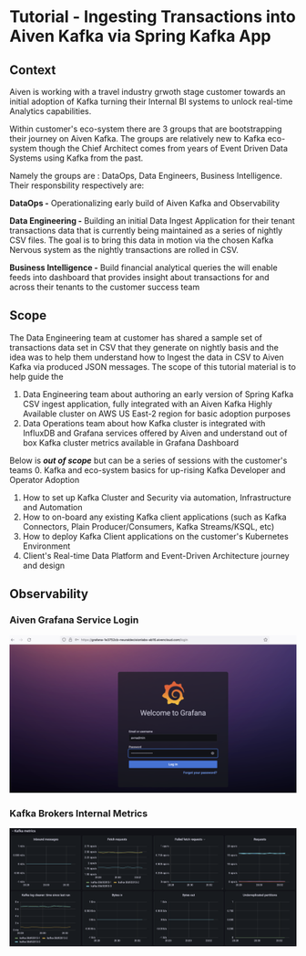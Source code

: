 # Tutorial - Ingesting Transactions into Aiven Kafka via Spring Kafka App

## Context

Aiven is working with a travel industry grwoth stage customer towards an initial adoption of Kafka turning their Internal BI systems to unlock real-time Analytics capabilities. 

Within customer's eco-system there are 3 groups that are bootstrapping their journey on Aiven Kafka. The groups are relatively new to Kafka eco-system though the Chief Architect comes from years of Event Driven Data Systems using Kafka from the past. 

Namely the groups are : DataOps, Data Engineers, Business Intelligence. 
Their responsbility respectively are:

****DataOps** -** Operationalizing early build of Aiven Kafka and Observability

****Data Engineering** -** Building an initial Data Ingest Application for their tenant transactions data that is currently being maintained as a series of nightly CSV files. The goal is to bring this data in motion via the chosen Kafka Nervous system as the nightly transactions are rolled in CSV. 

**Business Intelligence -** Build financial analytical queries the will enable feeds into dashboard that provides insight about transactions for and across their tenants to the customer success team

## Scope
The Data Engineering team at customer has shared a sample set of transactions data set in CSV that they generate on nightly basis and the idea was to help them understand how to Ingest the data in CSV to Aiven Kafka via produced JSON messages. 
The scope of this tutorial material is to help guide the 
1. Data Engineering team about authoring an early version of Spring Kafka CSV ingest application, fully integrated with an Aiven Kafka Highly Available cluster on AWS US East-2 region for basic adoption purposes
2. Data Operations team about how Kafka cluster is integrated with InfluxDB and Grafana services offered by Aiven and understand out of box Kafka cluster metrics available in Grafana Dashboard

Below is _**out of scope**_ but can be a series of sessions with the customer's teams
0. Kafka and eco-system basics for up-rising Kafka Developer and Operator Adoption
1. How to set up Kafka Cluster and Security via automation, Infrastructure and Automation
2. How to on-board any existing Kafka client applications (such as Kafka Connectors, Plain Producer/Consumers, Kafka Streams/KSQL, etc)
3. How to deploy Kafka Client applications on the customer's Kubernetes Environment
4. Client's Real-time Data Platform and Event-Driven Architecture journey and design

## **Observability**

### **Aiven Grafana Service Login**
![alt_text](https://github.com/mpneural/aiven-takehome-demo-project/blob/master/assets/screenshots/aiven-grafana-service-login-page.png?raw=true)

### **Kafka Brokers Internal Metrics**

![alt text](https://github.com/mpneural/aiven-takehome-demo-project/blob/master/assets/screenshots/kafka-cluster-internal-metrics-1.png?raw=true)
